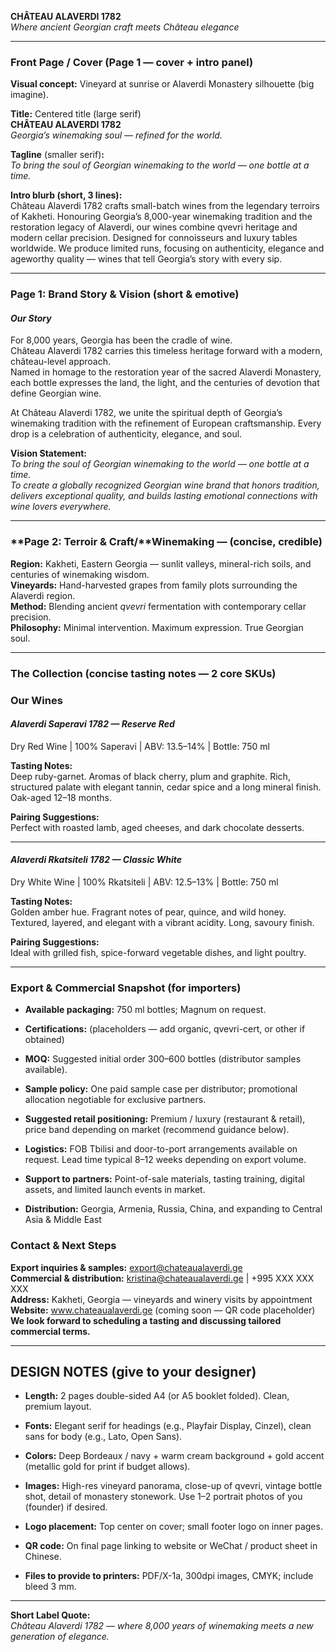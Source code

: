 **CHÂTEAU ALAVERDI 1782**  
*Where ancient Georgian craft meets Château elegance*    

---

### **Front Page / Cover**  (Page 1 — cover \+ intro panel)

**Visual concept:** Vineyard at sunrise or Alaverdi Monastery silhouette (big imagine).

**Title:** Centered title (large serif)  
**CHÂTEAU ALAVERDI 1782**  
*Georgia’s winemaking soul — refined for the world.*

**Tagline** (smaller serif)**:**  
*To bring the soul of Georgian winemaking to the world — one bottle at a time.* 

**Intro blurb (short, 3 lines):**  
Château Alaverdi 1782 crafts small-batch wines from the legendary terroirs of Kakheti. Honouring Georgia’s 8,000-year winemaking tradition and the restoration legacy of Alaverdi, our wines combine qvevri heritage and modern cellar precision. Designed for connoisseurs and luxury tables worldwide. We produce limited runs, focusing on authenticity, elegance and ageworthy quality — wines that tell Georgia’s story with every sip.

---

### **Page 1: Brand Story & Vision**  (short & emotive)

#### ***Our Story***

For 8,000 years, Georgia has been the cradle of wine.  
Château Alaverdi 1782 carries this timeless heritage forward with a modern, château-level approach.  
Named in homage to the restoration year of the sacred Alaverdi Monastery, each bottle expresses the land, the light, and the centuries of devotion that define Georgian wine.

At Château Alaverdi 1782, we unite the spiritual depth of Georgia’s winemaking tradition with the refinement of European craftsmanship. Every drop is a celebration of authenticity, elegance, and soul.

**Vision Statement:**  
*To bring the soul of Georgian winemaking to the world — one bottle at a time.*  
*To create a globally recognized Georgian wine brand that honors tradition, delivers exceptional quality, and builds lasting emotional connections with wine lovers everywhere.*

---

### **Page 2: Terroir & Craft/**Winemaking — (concise, credible)

**Region:** Kakheti, Eastern Georgia — sunlit valleys, mineral-rich soils, and centuries of winemaking wisdom.  
**Vineyards:** Hand-harvested grapes from family plots surrounding the Alaverdi region.  
**Method:** Blending ancient *qvevri* fermentation with contemporary cellar precision.  
**Philosophy:** Minimal intervention. Maximum expression. True Georgian soul. 

---

### The Collection (concise tasting notes — 2 core SKUs)

### **Our Wines**

#### ***Alaverdi Saperavi 1782 — Reserve Red***

Dry Red Wine | 100% Saperavi | ABV: 13.5–14% | Bottle: 750 ml

**Tasting Notes:**  
Deep ruby-garnet. Aromas of black cherry, plum and graphite. Rich, structured palate with elegant tannin, cedar spice and a long mineral finish. Oak-aged 12–18 months.

**Pairing Suggestions:**  
Perfect with roasted lamb, aged cheeses, and dark chocolate desserts.

---

#### ***Alaverdi Rkatsiteli 1782 — Classic White***

Dry White Wine | 100% Rkatsiteli | ABV: 12.5–13% | Bottle: 750 ml

**Tasting Notes:**  
Golden amber hue. Fragrant notes of pear, quince, and wild honey. Textured, layered, and elegant with a vibrant acidity. Long, savoury finish.

**Pairing Suggestions:**  
Ideal with grilled fish, spice-forward vegetable dishes, and light poultry.

---

### Export & Commercial Snapshot (for importers)

* **Available packaging:** 750 ml bottles; Magnum on request.

* **Certifications:** (placeholders — add organic, qvevri-cert, or other if obtained)

* **MOQ:** Suggested initial order 300–600 bottles (distributor samples available).

* **Sample policy:** One paid sample case per distributor; promotional allocation negotiable for exclusive partners.

* **Suggested retail positioning:** Premium / luxury (restaurant & retail), price band depending on market (recommend guidance below).

* **Logistics:** FOB Tbilisi and door-to-port arrangements available on request. Lead time typical 8–12 weeks depending on export volume.

* **Support to partners:** Point-of-sale materials, tasting training, digital assets, and limited launch events in market. 

* **Distribution:** Georgia, Armenia, Russia, China, and expanding to Central Asia & Middle East 

### Contact & Next Steps

**Export inquiries & samples:** export@chateaualaverdi.ge  
**Commercial & distribution:** kristina@chateaualaverdi.ge | \+995 XXX XXX XXX  
**Address:** Kakheti, Georgia — vineyards and winery visits by appointment  
**Website:** www.chateaualaverdi.ge (coming soon — QR code placeholder)  
**We look forward to scheduling a tasting and discussing tailored commercial terms.**

---

## DESIGN NOTES (give to your designer)

* **Length:** 2 pages double-sided A4 (or A5 booklet folded). Clean, premium layout.

* **Fonts:** Elegant serif for headings (e.g., Playfair Display, Cinzel), clean sans for body (e.g., Lato, Open Sans).

* **Colors:** Deep Bordeaux / navy \+ warm cream background \+ gold accent (metallic gold for print if budget allows).

* **Images:** High-res vineyard panorama, close-up of qvevri, vintage bottle shot, detail of monastery stonework. Use 1–2 portrait photos of you (founder) if desired.

* **Logo placement:** Top center on cover; small footer logo on inner pages.

* **QR code:** On final page linking to website or WeChat / product sheet in Chinese.

* **Files to provide to printers:** PDF/X-1a, 300dpi images, CMYK; include bleed 3 mm.

---

**Short Label Quote:**  
*Château Alaverdi 1782 — where 8,000 years of winemaking meets a new generation of elegance.*